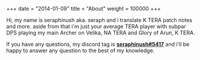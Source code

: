 +++
date  = "2014-01-09"
title = "About"
weight = 100000
+++

Hi, my name is seraphinush aka. seraph and i translate K TERA patch notes and more. aside from that i'm just your average TERA player with subpar DPS playing my main Archer on Velika, NA TERA and Glory of Arun, K TERA.

If you have any questions, my discord tag is [**seraphinush#5417**](https://discord.gg/A64RcA5) and i'll be happy to answer any question to the best of my knowledge.